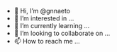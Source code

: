 - 👋 Hi, I’m @gnnaeto
- 👀 I’m interested in ...
- 🌱 I’m currently learning ...
- 💞️ I’m looking to collaborate on ...
- 📫 How to reach me ...

<!---
gnnaeto/gnnaeto is a ✨ special ✨ repository because its `README.md` (this file) appears on your GitHub profile.
You can click the Preview link to take a look at your changes.
--->
